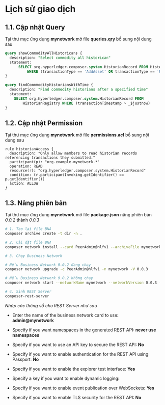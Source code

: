 # **Lịch sử giao dịch**

## **1.1. Cập nhật Query**

Tại thư mục ứng dụng **mynetwork** mở file **queries.qry** bổ sung nội dung sau

```sql
query showCommodityAllHistoricans {
  description: "Select commodity all historican"
  statement:
      SELECT org.hyperledger.composer.system.HistorianRecord FROM HistorianRegistry
          WHERE (transactionType == 'AddAsset' OR transactionType == 'UpdateAsset' OR transactionType == 'RemoveAsset')
}

query findCommmodityHistoriansWithTime {
  description: "Find commodity historians after a specified time"
  statement:
    SELECT org.hyperledger.composer.system.HistorianRecord FROM
        HistorianRegistry WHERE (transactionTimestamp > _$justnow)
}
```

## **1.2. Cập nhật Permission** 

Tại thư mục ứng dụng **mynetwork** mở file **permissions.acl** bổ sung nội dung sau

```
rule historianAccess {
  description: "Only allow members to read historian records referencing transactions they submitted."
  participant(p): "org.example.mynetwork.*"
  operation: READ
  resource(r): "org.hyperledger.composer.system.HistorianRecord"
  condition: (r.participantInvoking.getIdentifier() == p.getIdentifier())
  action: ALLOW
}
```

## **1.3. Nâng phiên bản**

Tại thư mục ứng dụng **mynetwork** mở file **package.json** nâng phiên bản *0.0.2* thành *0.0.3*

```sh
# 1. Tạo lại file BNA
composer archive create -t dir -n .

# 2. Cài đặt file BNA
composer network install --card PeerAdmin@hlfv1 --archiveFile mynetwork@0.0.3.bna

# 3. Chạy Business Network

# Nếu Business Network 0.0.2 đang chạy
composer network upgrade -c PeerAdmin@hlfv1 -n mynetwork -V 0.0.3

# Nếu Business Network 0.0.2 không chạy
composer network start --networkName mynetwork --networkVersion 0.0.3 --networkAdmin admin --networkAdminEnrollSecret adminpw --card PeerAdmin@hlfv1 --file networkadmin.card

# 4. Sinh REST Server
composer-rest-server
```

*Nhập các thông số cho REST Server như sau*

* Enter the name of the business network card to use: **admin@mynetwork**

* Specify if you want namespaces in the generated REST API: **never use namespaces**

* Specify if you want to use an API key to secure the REST API: **No**

* Specify if you want to enable authentication for the REST API using Passport: **No**

* Specify if you want to enable the explorer test interface: **Yes**
  
* Specify a key if you want to enable dynamic logging: 
  
* Specify if you want to enable event publication over WebSockets: **Yes**
  
* Specify if you want to enable TLS security for the REST API: **No**


